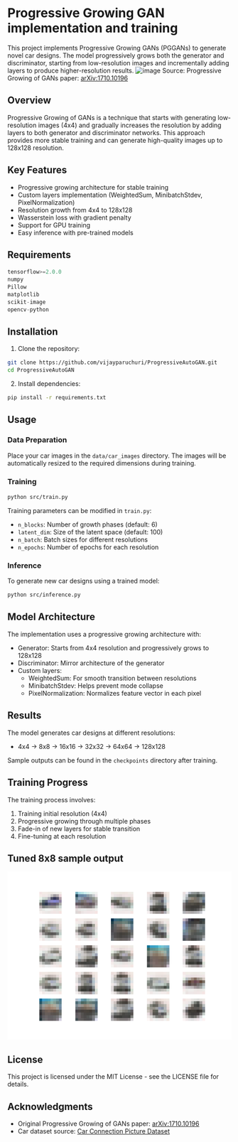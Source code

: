 # Progressive Growing GAN implementation and training

This project implements Progressive Growing GANs (PGGANs) to generate novel car designs. The model progressively grows both the generator and discriminator, starting from low-resolution images and incrementally adding layers to produce higher-resolution results.
![image](https://github.com/user-attachments/assets/217a1199-4e98-4a77-9839-91bf037f9f54)
Source: Progressive Growing of GANs paper: [arXiv:1710.10196](https://arxiv.org/abs/1710.10196)
## Overview

Progressive Growing of GANs is a technique that starts with generating low-resolution images (4x4) and gradually increases the resolution by adding layers to both generator and discriminator networks. This approach provides more stable training and can generate high-quality images up to 128x128 resolution.

## Key Features

- Progressive growing architecture for stable training
- Custom layers implementation (WeightedSum, MinibatchStdev, PixelNormalization)
- Resolution growth from 4x4 to 128x128
- Wasserstein loss with gradient penalty
- Support for GPU training
- Easy inference with pre-trained models

## Requirements

```python
tensorflow>=2.0.0
numpy
Pillow
matplotlib
scikit-image
opencv-python
```

## Installation

1. Clone the repository:
```bash
git clone https://github.com/vijayparuchuri/ProgressiveAutoGAN.git
cd ProgressiveAutoGAN
```

2. Install dependencies:
```bash
pip install -r requirements.txt
```

## Usage

### Data Preparation

Place your car images in the `data/car_images` directory. The images will be automatically resized to the required dimensions during training.

### Training

```bash
python src/train.py
```

Training parameters can be modified in `train.py`:
- `n_blocks`: Number of growth phases (default: 6)
- `latent_dim`: Size of the latent space (default: 100)
- `n_batch`: Batch sizes for different resolutions
- `n_epochs`: Number of epochs for each resolution

### Inference

To generate new car designs using a trained model:

```bash
python src/inference.py
```

## Model Architecture

The implementation uses a progressive growing architecture with:

- Generator: Starts from 4x4 resolution and progressively grows to 128x128
- Discriminator: Mirror architecture of the generator
- Custom layers:
  - WeightedSum: For smooth transition between resolutions
  - MinibatchStdev: Helps prevent mode collapse
  - PixelNormalization: Normalizes feature vector in each pixel

## Results

The model generates car designs at different resolutions:
- 4x4 → 8x8 → 16x16 → 32x32 → 64x64 → 128x128

Sample outputs can be found in the `checkpoints` directory after training.

## Training Progress

The training process involves:
1. Training initial resolution (4x4)
2. Progressive growing through multiple phases
3. Fade-in of new layers for stable transition
4. Fine-tuning at each resolution

## Tuned 8x8 sample output
![image](https://github.com/vijayparuchuri/ProgressiveAutoGAN/blob/main/results/plot_008x008-tuned.png)

## License

This project is licensed under the MIT License - see the LICENSE file for details.

## Acknowledgments

- Original Progressive Growing of GANs paper: [arXiv:1710.10196](https://arxiv.org/abs/1710.10196)
- Car dataset source: [Car Connection Picture Dataset](https://github.com/nicolas-gervais/predicting-car-price-from-scraped-data/tree/master/picture-scraper)

